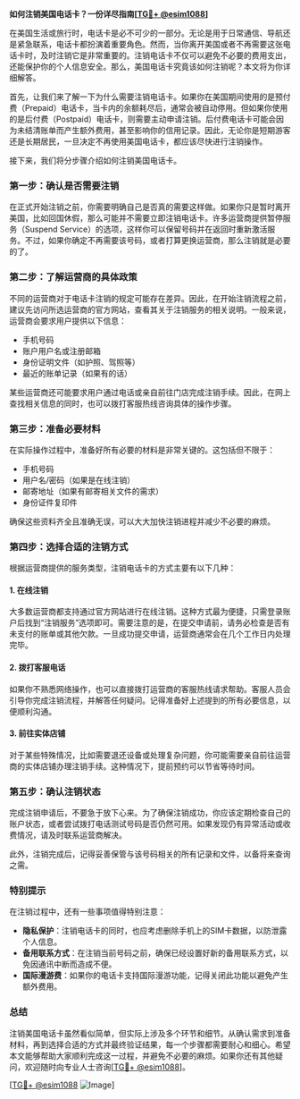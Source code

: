 **如何注销美国电话卡？一份详尽指南[[TG💪+ @esim1088](https://t.me/s/esim1088)]**

在美国生活或旅行时，电话卡是必不可少的一部分。无论是用于日常通信、导航还是紧急联系，电话卡都扮演着重要角色。然而，当你离开美国或者不再需要这张电话卡时，及时注销它是非常重要的。注销电话卡不仅可以避免不必要的费用支出，还能保护你的个人信息安全。那么，美国电话卡究竟该如何注销呢？本文将为你详细解答。

首先，让我们来了解一下为什么需要注销电话卡。如果你在美国期间使用的是预付费（Prepaid）电话卡，当卡内的余额耗尽后，通常会被自动停用。但如果你使用的是后付费（Postpaid）电话卡，则需要主动申请注销。后付费电话卡可能会因为未结清账单而产生额外费用，甚至影响你的信用记录。因此，无论你是短期游客还是长期居民，一旦决定不再使用美国电话卡，都应该尽快进行注销操作。

接下来，我们将分步骤介绍如何注销美国电话卡。

### **第一步：确认是否需要注销**
在正式开始注销之前，你需要明确自己是否真的需要这样做。如果你只是暂时离开美国，比如回国休假，那么可能并不需要立即注销电话卡。许多运营商提供暂停服务（Suspend Service）的选项，这样你可以保留号码并在返回时重新激活服务。不过，如果你确定不再需要该号码，或者打算更换运营商，那么注销就是必要的了。

### **第二步：了解运营商的具体政策**
不同的运营商对于电话卡注销的规定可能存在差异。因此，在开始注销流程之前，建议先访问所选运营商的官方网站，查看其关于注销服务的相关说明。一般来说，运营商会要求用户提供以下信息：
- 手机号码
- 账户用户名或注册邮箱
- 身份证明文件（如护照、驾照等）
- 最近的账单记录（如果有的话）

某些运营商还可能要求用户通过电话或亲自前往门店完成注销手续。因此，在网上查找相关信息的同时，也可以拨打客服热线咨询具体的操作步骤。

### **第三步：准备必要材料**
在实际操作过程中，准备好所有必要的材料是非常关键的。这包括但不限于：
- 手机号码
- 用户名/密码（如果是在线注销）
- 邮寄地址（如果有邮寄相关文件的需求）
- 身份证件复印件

确保这些资料齐全且准确无误，可以大大加快注销进程并减少不必要的麻烦。

### **第四步：选择合适的注销方式**
根据运营商提供的服务类型，注销电话卡的方式主要有以下几种：

#### **1. 在线注销**
大多数运营商都支持通过官方网站进行在线注销。这种方式最为便捷，只需登录账户后找到“注销服务”选项即可。需要注意的是，在提交申请前，请务必检查是否有未支付的账单或其他欠款。一旦成功提交申请，运营商通常会在几个工作日内处理完毕。

#### **2. 拨打客服电话**
如果你不熟悉网络操作，也可以直接拨打运营商的客服热线请求帮助。客服人员会引导你完成注销流程，并解答任何疑问。记得准备好上述提到的所有必要信息，以便顺利沟通。

#### **3. 前往实体店铺**
对于某些特殊情况，比如需要退还设备或处理复杂问题，你可能需要亲自前往运营商的实体店铺办理注销手续。这种情况下，提前预约可以节省等待时间。

### **第五步：确认注销状态**
完成注销申请后，不要急于放下心来。为了确保注销成功，你应该定期检查自己的账户状态，或者尝试拨打电话测试号码是否仍然可用。如果发现仍有异常活动或收费情况，请及时联系运营商解决。

此外，注销完成后，记得妥善保管与该号码相关的所有记录和文件，以备将来查询之需。

### **特别提示**
在注销过程中，还有一些事项值得特别注意：
- **隐私保护**：注销电话卡的同时，也应考虑删除手机上的SIM卡数据，以防泄露个人信息。
- **备用联系方式**：在注销当前号码之前，确保已经设置好新的备用联系方式，以免因通讯中断而造成不便。
- **国际漫游费**：如果你的电话卡支持国际漫游功能，记得关闭此功能以避免产生额外费用。

### **总结**
注销美国电话卡虽然看似简单，但实际上涉及多个环节和细节。从确认需求到准备材料，再到选择合适的方式并最终验证结果，每一个步骤都需要耐心和细心。希望本文能够帮助大家顺利完成这一过程，并避免不必要的麻烦。如果你还有其他疑问，欢迎随时向专业人士咨询[[TG💪+ @esim1088](https://t.me/s/esim1088)]。

[[TG💪+ @esim1088](https://t.me/s/esim1088) ![Image](https://i.postimg.cc/4NQfJmqS/Snipaste-2025-05-13-00-14-12.png)]
